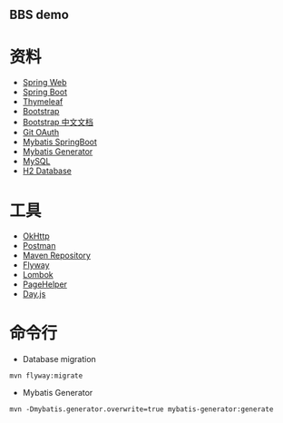 ## BBS demo
# 资料
- [Spring Web](https://spring.io/guides/gs/serving-web-content/)
- [Spring Boot](https://docs.spring.io/spring-boot/docs/current/reference/htmlsingle/)
- [Thymeleaf](https://www.thymeleaf.org/documentation.html)
- [Bootstrap](https://getbootstrap.com/docs/5.2/getting-started/introduction/)
- [Bootstrap 中文文档](https://v5.bootcss.com/docs/5.1/getting-started/introduction/)
- [Git OAuth](https://docs.github.com/cn/developers/apps/building-oauth-apps/authorizing-oauth-apps)
- [Mybatis SpringBoot](http://mybatis.org/spring-boot-starter/mybatis-spring-boot-autoconfigure/)
- [Mybatis Generator](https://mybatis.org/generator/index.html)
- [MySQL](https://www.runoob.com/mysql/mysql-tutorial.html)
- [H2 Database](https://www.h2database.com/html/main.html)

# 工具
- [OkHttp](https://square.github.io/okhttp/)
- [Postman](https://web.postman.co/)
- [Maven Repository](https://mvnrepository.com/)
- [Flyway](https://flywaydb.org/documentation/)
- [Lombok](https://projectlombok.org/features/)
- [PageHelper](https://github.com/pagehelper/pagehelper-spring-boot)
- [Day.js](https://dayjs.gitee.io/docs/zh-CN/display/format)

# 命令行
- Database migration
```shell
mvn flyway:migrate
```

- Mybatis Generator
```shell
mvn -Dmybatis.generator.overwrite=true mybatis-generator:generate
```